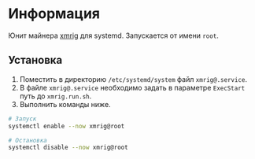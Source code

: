 # Информация

Юнит майнера [xmrig](/../../xmrig) для systemd. Запускается от имени `root`.

## Установка

1. Поместить в директорию `/etc/systemd/system` файл `xmrig@.service`.
2. В файле `xmrig@.service` необходимо задать в параметре `ExecStart` путь до `xmrig.run.sh`.
3. Выполнить команды ниже.

```bash
# Запуск
systemctl enable --now xmrig@root

# Остановка
systemctl disable --now xmrig@root
```
